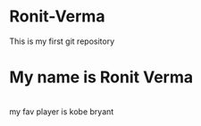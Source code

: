 # Ronit-Verma
This is my first git repository
<br>
<h1>My name is Ronit Verma</h1>
<br>
my fav player is kobe bryant